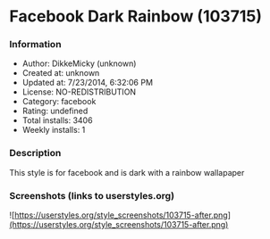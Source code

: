 # Facebook Dark Rainbow (103715)

### Information
- Author: DikkeMicky (unknown)
- Created at: unknown
- Updated at: 7/23/2014, 6:32:06 PM
- License: NO-REDISTRIBUTION
- Category: facebook
- Rating: undefined
- Total installs: 3406
- Weekly installs: 1


### Description
This style is for facebook and is dark with a rainbow wallapaper


### Screenshots (links to userstyles.org)
![https://userstyles.org/style_screenshots/103715-after.png](https://userstyles.org/style_screenshots/103715-after.png)


